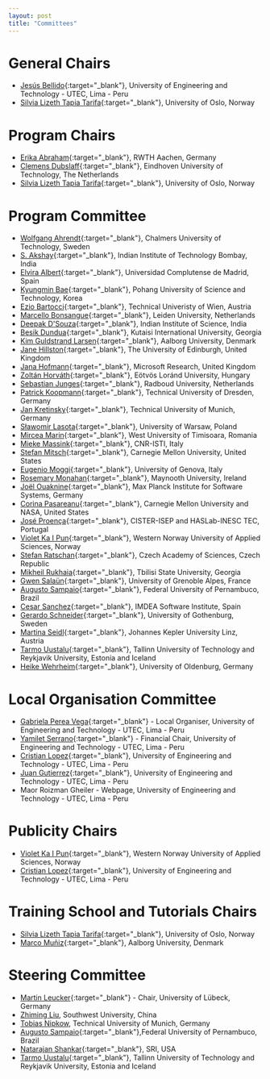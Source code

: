 ```yaml
---
layout: post
title: "Committees"
---
```

# General Chairs

 - [Jesús Bellido](https://utec.edu.pe/en/page/30/autoridades/809){:target="_blank"}, University of Engineering and Technology - UTEC, Lima - Peru
 - [Silvia Lizeth Tapia Tarifa](https://www.mn.uio.no/ifi/english/people/aca/sltarifa/index.html){:target="_blank"}, University of Oslo, Norway


# Program Chairs

 - [Erika Abraham](https://ths.rwth-aachen.de/people/erika-abraham/){:target="_blank"}, RWTH Aachen, Germany
 - [Clemens Dubslaff](http://clemensdubslaff.de/){:target="_blank"}, Eindhoven University of Technology, The Netherlands 
 - [Silvia Lizeth Tapia Tarifa](https://www.mn.uio.no/ifi/english/people/aca/sltarifa/index.html){:target="_blank"}, University of Oslo, Norway


# Program Committee

 - [Wolfgang Ahrendt](https://www.cse.chalmers.se/~ahrendt/){:target="_blank"}, Chalmers University of Technology, Sweden
 - [S. Akshay](https://www.cse.iitb.ac.in/~akshayss/){:target="_blank"}, Indian Institute of Technology Bombay, India
 - [Elvira Albert](https://costa.fdi.ucm.es/~elvira/){:target="_blank"}, Universidad Complutense de Madrid, Spain
 - [Kyungmin Bae](http://sevlab.postech.ac.kr/~kmbae/){:target="_blank"}, Pohang University of Science and Technology, Korea
 - [Ezio Bartocci](http://www.eziobartocci.com/){:target="_blank"}, Technical Univeristy of Wien, Austria
 - [Marcello Bonsangue](https://www.universiteitleiden.nl/en/staffmembers/marcello-bonsangue){:target="_blank"}, Leiden University, Netherlands
 - [Deepak D'Souza](https://www.csa.iisc.ac.in/~deepakd/){:target="_blank"}, Indian Institute of Science, India
 - [Besik Dundua](https://www.kiu.edu.ge/?m=325){:target="_blank"}, Kutaisi International University, Georgia
 - [Kim Guldstrand Larsen](https://vbn.aau.dk/en/persons/103881){:target="_blank"}, Aalborg University, Denmark
 - [Jane Hillston](https://homepages.inf.ed.ac.uk/jeh/){:target="_blank"}, The University of Edinburgh, United Kingdom
 - [Jana	Hofmann](https://www.react.uni-saarland.de/people/hofmann.html){:target="_blank"}, Microsoft Research, United Kingdom
 - [Zoltán	Horváth](https://people.inf.elte.hu/hz/index_eng.html){:target="_blank"}, Eötvös Loránd University, Hungary
 - [Sebastian Junges](https://sjunges.github.io/){:target="_blank"}, Radboud University, Netherlands
 - [Patrick Koopmann](https://lat.inf.tu-dresden.de/~koopmann/){:target="_blank"}, Technical University of Dresden, Germany
 - [Jan Kretinsky](https://www7.in.tum.de/~kretinsk/){:target="_blank"}, Technical University of Munich, Germany
 - [Sławomir Lasota](https://www.mimuw.edu.pl/~sl/){:target="_blank"}, University of Warsaw, Poland
 - [Mircea	Marin](https://staff.fmi.uvt.ro/~mircea.marin/){:target="_blank"}, West University of Timisoara, Romania
 - [Mieke Massink](http://www1.isti.cnr.it/~Massink/){:target="_blank"}, CNR-ISTI, Italy
 - [Stefan Mitsch](https://www.cs.cmu.edu/~smitsch/){:target="_blank"}, Carnegie Mellon University, United States
 - [Eugenio	Moggi](https://person.dibris.unige.it/moggi-eugenio/){:target="_blank"}, University of Genova, Italy
 - [Rosemary Monahan](https://www.maynoothuniversity.ie/faculty-science-engineering/our-people/rosemary-monahan){:target="_blank"}, Maynooth University, Ireland
 - [Joël Ouaknine](https://people.mpi-sws.org/~joel/){:target="_blank"}, Max Planck Institute for Software Systems, Germany
 - [Corina Pasareanu](https://www.cylab.cmu.edu/directory/bios/pasareanu-corina.html){:target="_blank"}, Carnegie Mellon University and NASA, United States
 - [José Proença](https://jose.proenca.org/){:target="_blank"}, CISTER-ISEP and HASLab-INESC TEC, Portugal
 - [Violet Ka I Pun](https://ict.hvl.no/people/violetpun/){:target="_blank"}, Western Norway University of Applied Sciences, Norway
 - [Stefan Ratschan](https://www.cs.cas.cz/~ratschan/){:target="_blank"}, Czech Academy of Sciences, Czech Republic
 - [Mikheil Rukhaia](https://www.logic.at/staff/mrukhaia/){:target="_blank"}, Tbilisi State University, Georgia
 - [Gwen Salaün](https://convecs.inria.fr/people/Gwen.Salaun/){:target="_blank"}, University of Grenoble Alpes, France
 - [Augusto Sampaio](https://www.cin.ufpe.br/~acas/){:target="_blank"}, Federal University of Pernambuco, Brazil
 - [Cesar Sanchez](https://software.imdea.org/~cesar/){:target="_blank"}, IMDEA Software Institute, Spain
 - [Gerardo	Schneider](https://www.gu.se/en/about/find-staff/gerardoschneider){:target="_blank"}, University of Gothenburg, Sweden
 - [Martina Seidl](http://fmv.jku.at/seidl/){:target="_blank"}, Johannes Kepler University Linz, Austria
 - [Tarmo Uustalu](https://www.ioc.ee/~tarmo/){:target="_blank"}, Tallinn University of Technology and Reykjavik University, Estonia and Iceland
 - [Heike Wehrheim](https://uol.de/informatik/formale-methoden/team/heike-wehrheim){:target="_blank"}, University of Oldenburg, Germany


# Local Organisation Committee 

 - [Gabriela Perea Vega](http://){:target="_blank"} - Local Organiser, University of Engineering and Technology - UTEC, Lima - Peru
 - [Yamilet Serrano](http://){:target="_blank"} - Financial Chair, University of Engineering and Technology - UTEC, Lima - Peru
 - [Cristian Lopez](http://){:target="_blank"}, University of Engineering and Technology - UTEC, Lima - Peru
 - [Juan Gutierrez](https://utec.edu.pe/en/page/30/profesores/991){:target="_blank"}, University of Engineering and Technology - UTEC, Lima - Peru
 - Maor Roizman Gheiler - Webpage, University of Engineering and Technology - UTEC, Lima - Peru


# Publicity Chairs

 - [Violet Ka I Pun](https://ict.hvl.no/people/violetpun/){:target="_blank"}, Western Norway University of Applied Sciences, Norway
 - [Cristian Lopez](http://){:target="_blank"}, University of Engineering and Technology - UTEC, Lima - Peru


# Training School and Tutorials Chairs

 - [Silvia Lizeth Tapia Tarifa](https://www.mn.uio.no/ifi/english/people/aca/sltarifa/index.html){:target="_blank"}, University of Oslo, Norway
 - [Marco Muñiz](https://homes.cs.aau.dk/~muniz/){:target="_blank"}, Aalborg University, Denmark

# Steering Committee

 - [Martin Leucker](https://www.isp.uni-luebeck.de/leucker){:target="_blank"} - Chair, University of Lübeck, Germany
 - [Zhiming Liu](http://), Southwest University, China
 - [Tobias Nipkow](http://), Technical University of Munich, Germany
 - [Augusto Sampaio](https://www.cin.ufpe.br/~acas/){:target="_blank"},Federal University of Pernambuco, Brazil
 - [Natarajan Shankar](http://www.csl.sri.com/users/shankar/){:target="_blank"}, SRI, USA
 - [Tarmo Uustalu](https://cs.ioc.ee/~tarmo/){:target="_blank"}, Tallinn University of Technology and Reykjavik University, Estonia and Iceland


 
